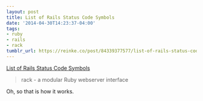 ```yaml
---
layout: post
title: List of Rails Status Code Symbols
date: '2014-04-30T14:23:37-04:00'
tags:
- ruby
- rails
- rack
tumblr_url: https://reinke.co/post/84339377577/list-of-rails-status-code-symbols
---
```

[List of Rails Status Code Symbols](https://github.com/rack/rack/blob/master/lib/rack/utils.rb#L613)  

> rack - a modular Ruby webserver interface

Oh, so that is how it works.

